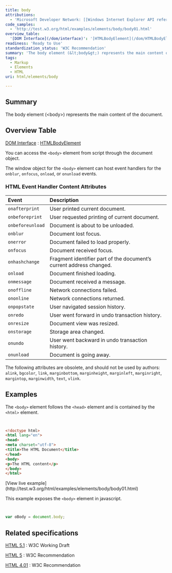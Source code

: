 ```yaml
---
title: body
attributions:
  - 'Microsoft Developer Network: [[Windows Internet Explorer API reference](http://msdn.microsoft.com/en-us/library/ie/hh828809%28v=vs.85%29.aspx) Article]'
code_samples:
  - 'http://test.w3.org/html/examples/elements/body/body01.html'
overview_table:
  '[DOM Interface](/dom/interface)': '[HTMLBodyElement](/dom/HTMLBodyElement)'
readiness: 'Ready to Use'
standardization_status: 'W3C Recommendation'
summary: 'The body element (&lt;body&gt;) represents the main content of the document.'
tags:
  - Markup
  - Elements
  - HTML
uri: html/elements/body

---
```

## <span>Summary</span>

The body element (&lt;body&gt;) represents the main content of the document.

## <span>Overview Table</span>

[DOM Interface](/dom/interface)
:   [HTMLBodyElement](/dom/HTMLBodyElement)

You can access the `<body>` element from script through the document object.

The window object for the `<body>` element can host event handlers for the `onblur`, `onfocus`, `onload`, or `onunload` events.

### <span>HTML Event Handler Content Attributes</span>

|Event|Description|
|:----|:----------|
|`onafterprint`|User printed current document.|
|`onbeforeprint`|User requested printing of current document.|
|`onbeforeunload`|Document is about to be unloaded.|
|`onblur`|Document lost focus.|
|`onerror`|Document failed to load properly.|
|`onfocus`|Document received focus.|
|`onhashchange`|Fragment identifier part of the document’s current address changed.|
|`onload`|Document finished loading.|
|`onmessage`|Document received a message.|
|`onoffline`|Network connections failed.|
|`ononline`|Network connections returned.|
|`onpopstate`|User navigated session history.|
|`onredo`|User went forward in undo transaction history.|
|`onresize`|Document view was resized.|
|`onstorage`|Storage area changed.|
|`onundo`|User went backward in undo transaction history.|
|`onunload`|Document is going away.|

The following attributes are obsolete, and should not be used by authors: `alink`, `bgcolor`, `link`, `marginbottom`, `marginheight`, `marginleft`, `marginright`, `margintop`, `marginwidth`, `text`, `vlink`.

## <span>Examples</span>

The `<body>` element follows the `<head>` element and is contained by the `<html>` element.

``` html


<!doctype html>
<html lang="en">
<head>
<meta charset="utf-8">
<title>The HTML Document</title>
</head>
<body>
<p>The HTML content</p>
</body>
</html>
```

</pre>
[View live example](http://test.w3.org/html/examples/elements/body/body01.html)

This example exposes the `<body>` element in javascript.

``` js


var oBody = document.body;
```

</pre>

## <span>Related specifications</span>

[HTML 5.1](http://www.w3.org/TR/html51/sections.html#the-body-element)
:   W3C Working Draft

[HTML 5](http://www.w3.org/TR/html5/sections.html#the-body-element)
:   W3C Recommendation

[HTML 4.01](http://www.w3.org/TR/html401/struct/global.html#edef-BODY)
:   W3C Recommendation

